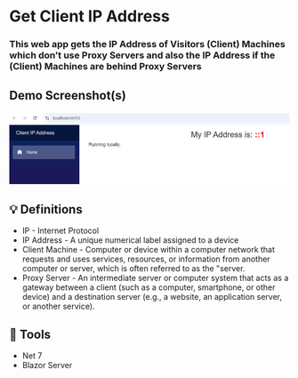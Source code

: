 # Get Client IP Address
### This web app gets the IP Address of Visitors (Client) Machines which don’t use Proxy Servers and also the IP Address if the (Client) Machines are behind Proxy Servers

## Demo Screenshot(s) 
![screenshot](https://github.com/adamsdev01/IPAddress/blob/main/Screenshot%202025-01-06%20201741.png)

## :bulb:	Definitions 
  - IP - Internet Protocol
  - IP Address - A unique numerical label assigned to a device
  - Client Machine - Computer or device within a computer network that requests and uses services, resources, or information from another computer or server, which is often referred to as the "server.
  - Proxy Server - An intermediate server or computer system that acts as a gateway between a client (such as a computer, smartphone, or other device) and a destination server (e.g., a website, an application server, or another service).
## 🧰 Tools
  - Net 7
  - Blazor Server
